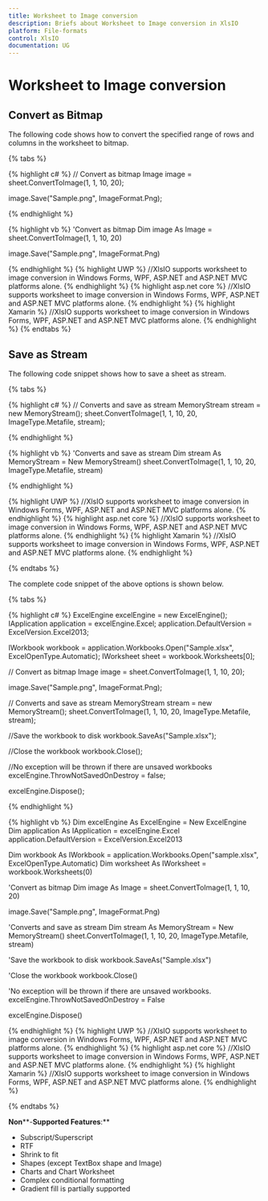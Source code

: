 ```yaml
---
title: Worksheet to Image conversion
description: Briefs about Worksheet to Image conversion in XlsIO
platform: File-formats
control: XlsIO
documentation: UG
---
```


# Worksheet to Image conversion

## Convert as Bitmap

The following code shows how to convert the specified range of rows and columns in the worksheet to bitmap.

{% tabs %}  

{% highlight c# %}
// Convert as bitmap
Image image = sheet.ConvertToImage(1, 1, 10, 20);

image.Save("Sample.png", ImageFormat.Png);





{% endhighlight %}

{% highlight vb %}
'Convert as bitmap
Dim image As Image = sheet.ConvertToImage(1, 1, 10, 20)

image.Save("Sample.png", ImageFormat.Png)



{% endhighlight %}
{% highlight UWP %}
//XlsIO supports worksheet to image conversion in Windows Forms, WPF, ASP.NET and ASP.NET MVC platforms alone.
{% endhighlight %}
{% highlight asp.net core %}
//XlsIO supports worksheet to image conversion in Windows Forms, WPF, ASP.NET and ASP.NET MVC platforms alone.
{% endhighlight %}
{% highlight Xamarin %}
//XlsIO supports worksheet to image conversion in Windows Forms, WPF, ASP.NET and ASP.NET MVC platforms alone.
{% endhighlight %}
  {% endtabs %}  

## Save as Stream

The following code snippet shows how to save a sheet as stream.

{% tabs %}  

{% highlight c# %}
// Converts and save as stream
MemoryStream stream = new MemoryStream();
sheet.ConvertToImage(1, 1, 10, 20, ImageType.Metafile, stream);

{% endhighlight %}

{% highlight vb %}
'Converts and save as stream
Dim stream As MemoryStream = New MemoryStream()
sheet.ConvertToImage(1, 1, 10, 20, ImageType.Metafile, stream)



{% endhighlight %}

{% highlight UWP %}
//XlsIO supports worksheet to image conversion in Windows Forms, WPF, ASP.NET and ASP.NET MVC platforms alone.
{% endhighlight %}
{% highlight asp.net core %}
//XlsIO supports worksheet to image conversion in Windows Forms, WPF, ASP.NET and ASP.NET MVC platforms alone.
{% endhighlight %}
{% highlight Xamarin %}
//XlsIO supports worksheet to image conversion in Windows Forms, WPF, ASP.NET and ASP.NET MVC platforms alone.
{% endhighlight %}

  {% endtabs %}  

The complete code snippet of the above options is shown below.

{% tabs %}  

{% highlight c# %}
ExcelEngine excelEngine = new ExcelEngine();
IApplication application = excelEngine.Excel;
application.DefaultVersion = ExcelVersion.Excel2013;

IWorkbook workbook = application.Workbooks.Open("Sample.xlsx", ExcelOpenType.Automatic);
IWorksheet sheet = workbook.Worksheets[0];

// Convert as bitmap
Image image = sheet.ConvertToImage(1, 1, 10, 20);

image.Save("Sample.png", ImageFormat.Png);

// Converts and save as stream
MemoryStream stream = new MemoryStream();
sheet.ConvertToImage(1, 1, 10, 20, ImageType.Metafile, stream);

//Save the workbook to disk
workbook.SaveAs("Sample.xlsx");

//Close the workbook
workbook.Close();

//No exception will be thrown if there are unsaved workbooks
excelEngine.ThrowNotSavedOnDestroy = false;

excelEngine.Dispose();



{% endhighlight %}

{% highlight vb %}
Dim excelEngine As ExcelEngine = New ExcelEngine
Dim application As IApplication = excelEngine.Excel
application.DefaultVersion = ExcelVersion.Excel2013

Dim workbook As IWorkbook = application.Workbooks.Open("sample.xlsx", ExcelOpenType.Automatic)
Dim worksheet As IWorksheet = workbook.Worksheets(0)

'Convert as bitmap
Dim image As Image = sheet.ConvertToImage(1, 1, 10, 20)

image.Save("Sample.png", ImageFormat.Png)

'Converts and save as stream
Dim stream As MemoryStream = New MemoryStream()
sheet.ConvertToImage(1, 1, 10, 20, ImageType.Metafile, stream)

'Save the workbook to disk
workbook.SaveAs("Sample.xlsx")

'Close the workbook
workbook.Close()

'No exception will be thrown if there are unsaved workbooks.
excelEngine.ThrowNotSavedOnDestroy = False

excelEngine.Dispose()



{% endhighlight %}
{% highlight UWP %}
//XlsIO supports worksheet to image conversion in Windows Forms, WPF, ASP.NET and ASP.NET MVC platforms alone.
{% endhighlight %}
{% highlight asp.net core %}
//XlsIO supports worksheet to image conversion in Windows Forms, WPF, ASP.NET and ASP.NET MVC platforms alone.
{% endhighlight %}
{% highlight Xamarin %}
//XlsIO supports worksheet to image conversion in Windows Forms, WPF, ASP.NET and ASP.NET MVC platforms alone.
{% endhighlight %}

  {% endtabs %}  

**Non****-****Supported** **Features****:**

* Subscript/Superscript
* RTF
* Shrink to fit
* Shapes (except TextBox shape and Image)
* Charts and Chart Worksheet
* Complex conditional formatting
* Gradient fill is partially supported